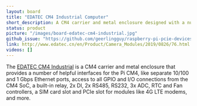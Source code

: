 ```yaml
---
layout: board
title: "EDATEC CM4 Industrial Computer"
short_description: A CM4 carrier and metal enclosure designed with a number of interface options.
status: product
picture: "/images/board-edatec-cm4-industrial.jpg"
github_issue: "https://github.com/geerlingguy/raspberry-pi-pcie-devices/issues/172"
link: http://www.edatec.cn/en/Product/Camera_Modules/2019/0826/76.html
videos: []
---
```

The [EDATEC CM4 Industrial](http://www.edatec.cn/en/Product/Camera_Modules/2019/0826/76.html) is a CM4 carrier and metal enclosure that provides a number of helpful interfaces for the Pi CM4, like separate 10/100 and 1 Gbps Ethernet ports, access to all GPIO and I/O connections from the CM4 SoC, a built-in relay, 2x DI, 2x RS485, RS232, 3x ADC, RTC and Fan controllers, a SIM card slot and PCIe slot for modules like 4G LTE modems, and more.
